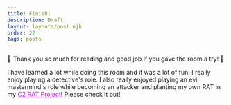 ```yaml
---
title: Finish!
description: Draft
layout: layouts/post.njk
order: 22
tags: posts
---
```


🎉 Thank you so much for reading and good job if you gave the room a try! 🎉

I have learned a lot while doing this room and it was a lot of fun! I really enjoy playing a detective's role.
I also really enjoyed playing an evil mastermind's role while becoming an attacker and planting my own RAT in my <a href="https://r-proxy-rat.netlify.app/" style="color: #ac12f9;">C2 RAT Project</a>! Please check it out!